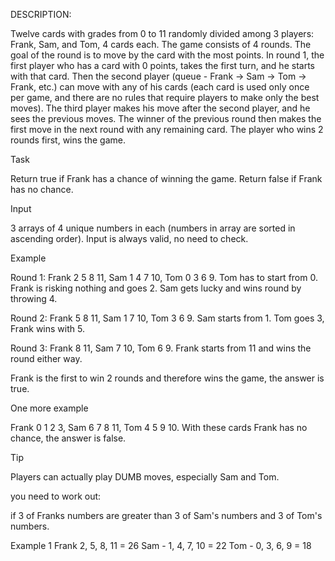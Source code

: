 DESCRIPTION:

Twelve cards with grades from 0 to 11 randomly divided among 3 players: Frank, Sam, and Tom, 4 cards each. The game consists of 4 rounds. The goal of the round is to move by the card with the most points.
In round 1, the first player who has a card with 0 points, takes the first turn, and he starts with that card. Then the second player (queue - Frank -> Sam -> Tom -> Frank, etc.) can move with any of his cards (each card is used only once per game, and there are no rules that require players to make only the best moves). The third player makes his move after the second player, and he sees the previous moves.
The winner of the previous round then makes the first move in the next round with any remaining card.
The player who wins 2 rounds first, wins the game.

Task

Return true if Frank has a chance of winning the game.
Return false if Frank has no chance.

Input

3 arrays of 4 unique numbers in each (numbers in array are sorted in ascending order). Input is always valid, no need to check.

Example

Round 1: Frank 2 5 8 11, Sam 1 4 7 10, Tom 0 3 6 9. Tom has to start from 0. Frank is risking nothing and goes 2. Sam gets lucky and wins round by throwing 4.

Round 2: Frank 5 8 11, Sam 1 7 10, Tom 3 6 9. Sam starts from 1. Tom goes 3, Frank wins with 5.

Round 3: Frank 8 11, Sam 7 10, Tom 6 9. Frank starts from 11 and wins the round either way.

Frank is the first to win 2 rounds and therefore wins the game, the answer is true.

One more example

Frank 0 1 2 3, Sam 6 7 8 11, Tom 4 5 9 10.
With these cards Frank has no chance, the answer is false.

Tip

Players can actually play DUMB moves, especially Sam and Tom.

you need to work out: 

if 3 of Franks numbers are greater than 3 of Sam's numbers and 3 of Tom's numbers.

Example 1
Frank 2, 5, 8, 11 = 26
Sam - 1, 4, 7, 10 = 22
Tom - 0, 3, 6, 9 = 18



